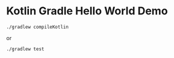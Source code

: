Kotlin Gradle Hello World Demo
==============================

```
./gradlew compileKotlin
```

or

```
./gradlew test
```
